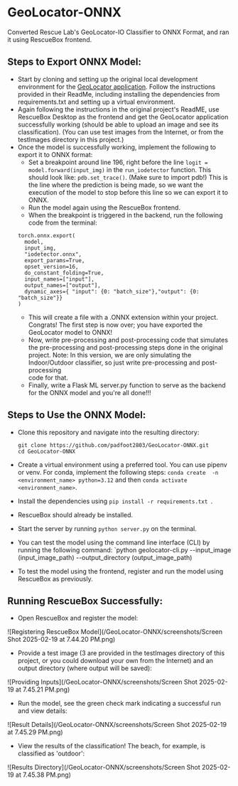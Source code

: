 # GeoLocator-ONNX
Converted Rescue Lab's GeoLocator-IO Classifier to ONNX Format, and ran it using RescueBox frontend. 

## Steps to Export ONNX Model:

* Start by cloning and setting up the original local development environment for the [GeoLocator application]([url](https://github.com/UMass-Rescue/GeoLocator)).  Follow the instructions provided in their ReadMe, including installing the dependencies from requirements.txt and setting up a virtual environment.
* Again following the instructions in the original project's ReadME, use RescueBox Desktop as the frontend and get the GeoLocator application successfully working (should be able to upload an image and see its classification). (You can use test images from the Internet, or from the testImages directory in this project.)
* Once the model is successfully working, implement the following to export it to ONNX format:
  * Set a breakpoint around line 196, right before the line `logit = model.forward(input_img)` in the  `run_iodetector` function. This         should look like: `pdb.set_trace()`. (Make sure to import pdb!) This is the line where the prediction is being made, so we want the          execution of the model to stop before this line so we can export it to ONNX.
  * Run the model again using the RescueBox frontend.
  * When the breakpoint is triggered in the backend, run the following code from the terminal:
  ```
  torch.onnx.export(
    model,              
    input_img,        
    "iodetector.onnx",   
    export_params=True, 
    opset_version=16,    
    do_constant_folding=True, 
    input_names=["input"],  
    output_names=["output"],   
    dynamic_axes={ "input": {0: "batch_size"},"output": {0: "batch_size"}}
  )
  ```
  * This will create a file with a .ONNX extension within your project. Congrats! The first step is now over; you have exported the         
  GeoLocator model to ONNX!
  * Now, write pre-processing and post-processing code that simulates the pre-processing and post-processing steps done in the original     
  project. Note: In this version, we are only simulating the Indoor/Outdoor classifier, so just write pre-processing and post-processing   
  code for that.
  * Finally, write a Flask ML server.py function to serve as the backend for the ONNX model and you're all done!!!
    
## Steps to Use the ONNX Model:

  * Clone this repository and navigate into the resulting directory:

    ```
    git clone https://github.com/padfoot2803/GeoLocator-ONNX.git
    cd GeoLocator-ONNX

    ```
  * Create a virtual environment using a preferred tool. You can use pipenv or venv. For conda, implement the following steps: `conda create 
  -n <environment_name> python=3.12` and then `conda activate <environment_name>`.
  * Install the dependencies using `pip install -r requirements.txt `.
  * RescueBox should already be installed.
  * Start the server by running `python server.py` on the terminal.
  * You can test the model using the command line interface (CLI) by running the following command: `python geolocator-cli.py --input_image (input_image_path) --output_directory (output_image_path)
  * To test the model using the frontend, register and run the model using RescueBox as previously. 

## Running RescueBox Successfully:

  * Open RescueBox and register the model:

  ![Registering RescueBox Model](/GeoLocator-ONNX/screenshots/Screen Shot 2025-02-19 at 7.44.20 PM.png)

  * Provide a test image (3 are provided in the testImages directory of this project, or you could download your own from the Internet) and an output directory (where output will be saved):

  ![Providing Inputs](/GeoLocator-ONNX/screenshots/Screen Shot 2025-02-19 at 7.45.21 PM.png)

  * Run the model, see the green check mark indicating a successful run and view details:

  ![Result Details](/GeoLocator-ONNX/screenshots/Screen Shot 2025-02-19 at 7.45.29 PM.png)

  * View the results of the classification! The beach, for example, is classified as 'outdoor':

  ![Results Directory](/GeoLocator-ONNX/screenshots/Screen Shot 2025-02-19 at 7.45.38 PM.png)
  
